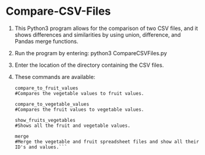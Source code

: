 # Compare-CSV-Files

1.  This Python3 program allows for the comparison of two CSV files, and it shows differences and similarities by using union, difference, and Pandas merge functions.

2.  Run the program by entering: python3 CompareCSVFiles.py

3.  Enter the location of the directory containing the CSV files.

4.  These commands are available:
    
    ```
    compare_to_fruit_values
    #Compares the vegetable values to fruit values.

    compare_to_vegetable_values
    #Compares the fruit values to vegetable values.

    show_fruits_vegetables
    #Shows all the fruit and vegetable values.

    merge
    #Merge the vegetable and fruit spreadsheet files and show all their ID's and values.```
